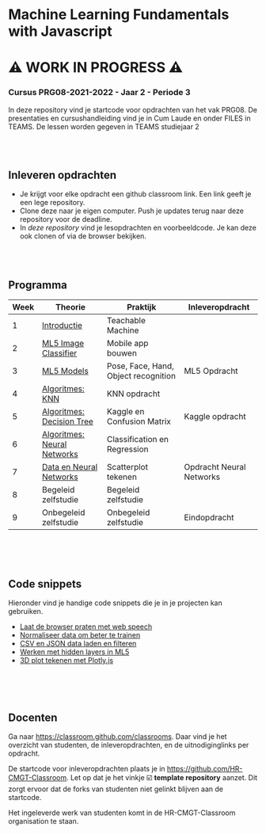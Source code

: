 # Machine Learning Fundamentals with Javascript

# ⚠️ WORK IN PROGRESS ⚠️

### Cursus PRG08-2021-2022 - Jaar 2 - Periode 3

In deze repository vind je startcode voor opdrachten van het vak PRG08. De presentaties en cursushandleiding vind je in Cum Laude en onder FILES in TEAMS. De lessen worden gegeven in TEAMS studiejaar 2

<br>
<br>

## Inleveren opdrachten

- Je krijgt voor elke opdracht een github classroom link. Een link geeft je een lege repository.
- Clone deze naar je eigen computer. Push je updates terug naar deze repository voor de deadline.
- In *deze repository* vind je lesopdrachten en voorbeeldcode. Je kan deze ook clonen of via de browser bekijken.

<br>
<br>

## Programma

| Week | Theorie | Praktijk | Inleveropdracht |
|------|---------|----------|-----------------|
| 1 | [Introductie](./week1) | Teachable Machine |
| 2 | [ML5 Image Classifier](./week2) | Mobile app bouwen |
| 3 | [ML5 Models](./week3) | Pose, Face, Hand, Object recognition | ML5 Opdracht |
| 4 | [Algoritmes: KNN](./week4) | KNN opdracht | |
| 5 | [Algoritmes: Decision Tree](./week5) | Kaggle en Confusion Matrix | Kaggle opdracht |
| 6 | [Algoritmes: Neural Networks](./week6) | Classification en Regression |  |
| 7 | [Data en Neural Networks](./week7) | Scatterplot tekenen | Opdracht Neural Networks |
| 8 | Begeleid zelfstudie | Begeleid zelfstudie  |
| 9 | Onbegeleid zelfstudie | Onbegeleid zelfstudie | Eindopdracht

<br>
<br>
<br>

## Code snippets

Hieronder vind je handige code snippets die je in je projecten kan gebruiken.

- [Laat de browser praten met web speech](./snippets/speech.md)
- [Normaliseer data om beter te trainen](./snippets/normalise.md)
- [CSV en JSON data laden en filteren](./snippets/csv.md)
- [Werken met hidden layers in ML5](./snippets/layers.md)
- [3D plot tekenen met Plotly.js](./snippets/plot3d)

<br>
<br>
<br>

## Docenten

Ga naar https://classroom.github.com/classrooms. Daar vind je het overzicht van studenten, de inleveropdrachten, en de uitnodiginglinks per opdracht.

De startcode voor inleveropdrachten plaats je in https://github.com/HR-CMGT-Classroom. Let op dat je het vinkje ☑️ **template repository** aanzet. Dit zorgt ervoor dat de forks van studenten niet gelinkt blijven aan de startcode.

Het ingeleverde werk van studenten komt in de HR-CMGT-Classroom organisation te staan.
